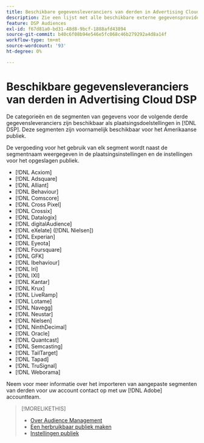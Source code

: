 ```yaml
---
title: Beschikbare gegevensleveranciers van derden in Advertising Cloud DSP
description: Zie een lijst met alle beschikbare externe gegevensproviders.
feature: DSP Audiences
exl-id: f67d81a0-bd31-48d8-9bcf-1888afd43894
source-git-commit: b40c6f08b94e546e5fc068c46b279292a4d8a14f
workflow-type: tm+mt
source-wordcount: '93'
ht-degree: 0%

---
```


<!-- feature: audiences -->

# Beschikbare gegevensleveranciers van derden in Advertising Cloud DSP

De categorieën en de segmenten van gegevens voor de volgende derde gegevensleveranciers zijn beschikbaar als plaatsingsdoelstellingen in [!DNL DSP]. Deze segmenten zijn voornamelijk beschikbaar voor het Amerikaanse publiek.

De vergoeding voor het gebruik van elk segment wordt naast de segmentnaam weergegeven in de plaatsingsinstellingen en de instellingen voor het opgeslagen publiek.

* [!DNL Acxiom]
* [!DNL Adsquare]
* [!DNL Alliant]
* [!DNL Behaviour]
* [!DNL Comscore]
* [!DNL Cross Pixel]
* [!DNL Crossix]
* [!DNL Datalogix]
* [!DNL digitalAudience]
* [!DNL eXelate] ([!DNL Nielsen])
* [!DNL Experian]
* [!DNL Eyeota]
* [!DNL Foursquare]
* [!DNL GFK]
* [!DNL Ibehaviour]
* [!DNL Iri]
* [!DNL IXI]
* [!DNL Kantar]
* [!DNL Krux]
* [!DNL LiveRamp]
* [!DNL Lotame]
* [!DNL Navegg]
* [!DNL Neustar]
* [!DNL Nielsen]
* [!DNL NinthDecimal]
* [!DNL Oracle]
* [!DNL Quantcast]
* [!DNL Semcasting]
* [!DNL TailTarget]
* [!DNL Tapad]
* [!DNL TruSignal]
* [!DNL Weborama]

Neem voor meer informatie over het importeren van aangepaste segmenten van derden voor uw account contact op met uw [!DNL Adobe] accountteam.

>[!MORELIKETHIS]
>
>* [Over Audience Management](audience-about.md)
>* [Een herbruikbaar publiek maken](reusable-audience-create.md)
>* [Instellingen publiek](audience-settings.md)


